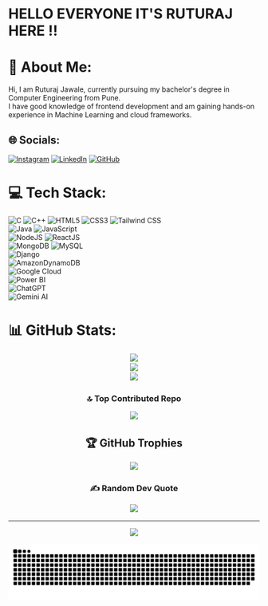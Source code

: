 # HELLO EVERYONE IT'S RUTURAJ HERE !!
# 💫 About Me:
Hi, I am Ruturaj Jawale, currently pursuing my bachelor's degree in Computer Engineering from Pune. <br>
I have good knowledge of frontend development and am gaining hands-on experience in Machine Learning and cloud frameworks. <br>

## 🌐 Socials:
[![Instagram](https://img.shields.io/badge/Instagram-%23E4405F.svg?logo=Instagram&logoColor=white)](https://www.instagram.com/rutu_jawale2108) 
[![LinkedIn](https://img.shields.io/badge/LinkedIn-%230077B5.svg?logo=linkedin&logoColor=white)](https://www.linkedin.com/in/ruturaj-p-jawale) 
[![GitHub](https://img.shields.io/badge/GitHub-%23121011.svg?logo=github&logoColor=white)](https://github.com/Rutur89)

# 💻 Tech Stack:
![C](https://img.shields.io/badge/c-%2300599C.svg?style=for-the-badge&logo=c&logoColor=white) 
![C++](https://img.shields.io/badge/c++-%2300599C.svg?style=for-the-badge&logo=c%2B%2B&logoColor=white) 
![HTML5](https://img.shields.io/badge/html5-%23E34F26.svg?style=for-the-badge&logo=html5&logoColor=white) 
![CSS3](https://img.shields.io/badge/css3-%231572B6.svg?style=for-the-badge&logo=css3&logoColor=white)
![Tailwind CSS](https://img.shields.io/badge/TailwindCSS-%2338B2AC.svg?style=for-the-badge&logo=tailwind-css&logoColor=white)  
![Java](https://img.shields.io/badge/java-%23ED8B00.svg?style=for-the-badge&logo=openjdk&logoColor=white) 
![JavaScript](https://img.shields.io/badge/javascript-%23323330.svg?style=for-the-badge&logo=javascript&logoColor=%23F7DF1E)  
![NodeJS](https://img.shields.io/badge/Node.js-43853D?style=for-the-badge&logo=node.js&logoColor=white) 
![ReactJS](https://img.shields.io/badge/ReactJS-%2361DAFB.svg?style=for-the-badge&logo=react&logoColor=white)  
![MongoDB](https://img.shields.io/badge/MongoDB-%2347A248.svg?style=for-the-badge&logo=mongodb&logoColor=white) 
![MySQL](https://img.shields.io/badge/MySQL-%2300f.svg?style=for-the-badge&logo=mysql&logoColor=white)  
![Django](https://img.shields.io/badge/django-%23092E20.svg?style=for-the-badge&logo=django&logoColor=white)  
![AmazonDynamoDB](https://img.shields.io/badge/Amazon%20DynamoDB-4053D6?style=for-the-badge&logo=Amazon%20DynamoDB&logoColor=white)  
![Google Cloud](https://img.shields.io/badge/GoogleCloud-%234285F4.svg?style=for-the-badge&logo=google-cloud&logoColor=white)  
![Power BI](https://img.shields.io/badge/PowerBI-F2C811?style=for-the-badge&logo=powerbi&logoColor=black)  
![ChatGPT](https://img.shields.io/badge/ChatGPT-00A67E?style=for-the-badge&logo=openai&logoColor=white)  
![Gemini AI](https://img.shields.io/badge/Gemini-%236D5CE7.svg?style=for-the-badge&logo=google&logoColor=white)  

# 📊 GitHub Stats:
<div align="center">
  
 ![](https://github-readme-stats.vercel.app/api?username=Ruturaj-jawale&theme=radical&hide_border=false&include_all_commits=true&count_private=true)<br/>
![](https://github-readme-streak-stats.herokuapp.com/?user=Ruturaj-jawale&theme=radical&hide_border=false)<br/>
![](https://github-readme-stats.vercel.app/api/top-langs/?username=Ruturaj-jawale&theme=radical&hide_border=false&include_all_commits=true&count_private=true&layout=compact)

### 🔝 Top Contributed Repo
![](https://github-contributor-stats.vercel.app/api?username=Ruturaj-jawale&limit=5&theme=dracula&combine_all_yearly_contributions=true)

## 🏆 GitHub Trophies
![](https://github-profile-trophy.vercel.app/?username=Ruturaj-jawale&theme=darkhub&no-frame=false&no-bg=false&margin-w=4)

### ✍️ Random Dev Quote
![](https://quotes-github-readme.vercel.app/api?type=horizontal&theme=radical)

---
[![](https://visitcount.itsvg.in/api?id=Rutur89&icon=4&color=0)](https://visitcount.itsvg.in)

<!-- Proudly created with GPRM ( https://gprm.itsvg.in ) -->
<!-- Snake Animation -->
<img src="https://raw.githubusercontent.com/Platane/snk/output/github-contribution-grid-snake.svg" alt="Snake animation" />

<!-- Clear Float -->
<br clear="both">
